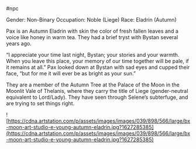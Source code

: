 #npc 

Gender: Non-Binary
Occupation: Noble (Liege)
Race: Eladrin (Autumn)

Pax is an Autumn Eladrin with skin the color of fresh fallen leaves and a voice like honey in warm tea. They had a brief tryst with Bystan several years ago.

“I appreciate your time last night, Bystan; your stories and your warmth. When you leave this place, your memory of our time together will be pale, if it remains at all.” Pax looked down at Bystan with sad eyes and cupped their face, “but for me it will ever be as bright as your sun.”

They are a member of the Autumn Tree at the Palace of the Moon in the Moonlit Vale of Thelanis, where they carry the title of Liege (gender-neutral equivalent to Lord/Lady). They have seen through Selene’s subterfuge, and are trying to set things right.

![https://cdna.artstation.com/p/assets/images/images/039/898/566/large/bx-moon-art-studio-e-young-autumn-eladrin.jpg?1627285385](https://cdna.artstation.com/p/assets/images/images/039/898/566/large/bx-moon-art-studio-e-young-autumn-eladrin.jpg?1627285385)
